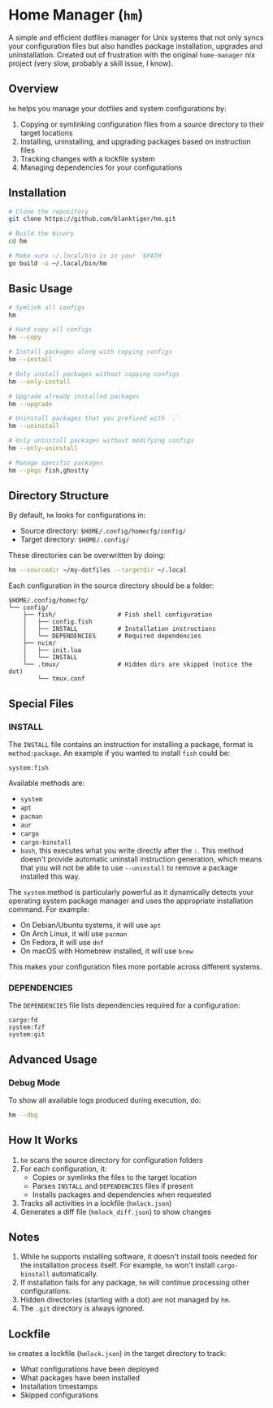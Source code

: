 # Home Manager (`hm`)

A simple and efficient dotfiles manager for Unix systems that not only syncs
your configuration files but also handles package installation, upgrades and
uninstallation. Created out of frustration with the original `home-manager` nix
project (very slow, probably a skill issue, I know).

## Overview

`hm` helps you manage your dotfiles and system configurations by:

1. Copying or symlinking configuration files from a source directory to their target locations
2. Installing, uninstalling, and upgrading packages based on instruction files
3. Tracking changes with a lockfile system
4. Managing dependencies for your configurations

## Installation

```bash
# Clone the repository
git clone https://github.com/blanktiger/hm.git

# Build the binary
cd hm

# Make sure ~/.local/bin is in your `$PATH`
go build -o ~/.local/bin/hm
```

## Basic Usage

```bash
# Symlink all configs
hm

# Hard copy all configs
hm --copy

# Install packages along with copying configs
hm --install

# Only install packages without copying configs
hm --only-install

# Upgrade already installed packages
hm --upgrade

# Uninstall packages that you prefixed with `.`
hm --uninstall

# Only uninstall packages without modifying configs
hm --only-uninstall

# Manage specific packages
hm --pkgs fish,ghostty
```

## Directory Structure

By default, `hm` looks for configurations in:
- Source directory: `$HOME/.config/homecfg/config/`
- Target directory: `$HOME/.config/`

These directories can be overwritten by doing:

```bash
hm --sourcedir ~/my-dotfiles --targetdir ~/.local
```

Each configuration in the source directory should be a folder:

```
$HOME/.config/homecfg/
└── config/
    ├── fish/                 # Fish shell configuration
    │   ├── config.fish
    │   ├── INSTALL           # Installation instructions
    │   └── DEPENDENCIES      # Required dependencies
    ├── nvim/
    │   ├── init.lua
    │   └── INSTALL
    └── .tmux/                # Hidden dirs are skipped (notice the dot)
        └── tmux.conf
```

## Special Files

### INSTALL

The `INSTALL` file contains an instruction for installing a package, format is `method:package`. An example if you wanted to install `fish` could be:

```
system:fish
```

Available methods are:

- `system`
- `apt`
- `pacman`
- `aur`
- `cargo`
- `cargo-binstall`
- `bash`, this executes what you write directly after the `:`. This method doesn't provide automatic uninstall instruction generation, which means that you will not be able to use `--uninstall` to remove a package installed this way.


The `system` method is particularly powerful as it dynamically detects your operating system package manager and uses the appropriate installation command. For example:

- On Debian/Ubuntu systems, it will use `apt`
- On Arch Linux, it will use `pacman`
- On Fedora, it will use `dnf`
- On macOS with Homebrew installed, it will use `brew`

This makes your configuration files more portable across different systems.

### DEPENDENCIES

The `DEPENDENCIES` file lists dependencies required for a configuration:

```
cargo:fd
system:fzf
system:git
```

## Advanced Usage

### Debug Mode

To show all available logs produced during execution, do:

```bash
hm --dbg
```

## How It Works

1. `hm` scans the source directory for configuration folders
2. For each configuration, it:
   - Copies or symlinks the files to the target location
   - Parses `INSTALL` and `DEPENDENCIES` files if present
   - Installs packages and dependencies when requested
3. Tracks all activities in a lockfile (`hmlock.json`)
4. Generates a diff file (`hmlock_diff.json`) to show changes

## Notes

1. While `hm` supports installing software, it doesn't install tools needed for the installation process itself. For example, `hm` won't install `cargo-binstall` automatically.
2. If installation fails for any package, `hm` will continue processing other configurations.
3. Hidden directories (starting with a dot) are not managed by `hm`.
4. The `.git` directory is always ignored.

## Lockfile

`hm` creates a lockfile (`hmlock.json`) in the target directory to track:
- What configurations have been deployed
- What packages have been installed
- Installation timestamps
- Skipped configurations
